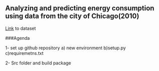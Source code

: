 ## Analyzing and predicting energy consumption using data from the city of Chicago(2010)
<p><a href="https://data.cityofchicago.org/Environment-Sustainable-Development/Energy-Usage-2010/8yq3-m6wp/about_data"> Link</a> to dataset</p>
###Agenda
<p>1- set up github repository
a) new environment
b)setup.py
c)requiremetns.txt</p>

<p>2- Src folder and build package</p>